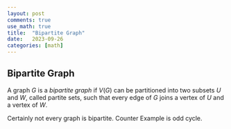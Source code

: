 ```yaml
---
layout: post
comments: true
use_math: true
title:  "Bipartite Graph"
date:   2023-09-26
categories: [math]
---
```



## Bipartite Graph

A graph $G$ is a $bipartite \;graph$ if $V(G)$ can be partitioned into two subsets $U$ and $W$,
called partite sets, such that every edge of $G$ joins a vertex of $U$ and a vertex of $W$.

Certainly not every graph is bipartite. Counter Example is odd cycle.


